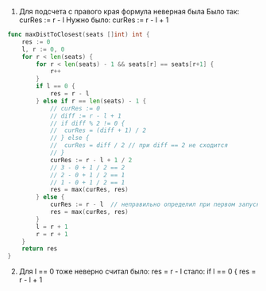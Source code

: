 1) Для подсчета с правого края формула неверная была
Было так:
curRes := r - l
Нужно было:
curRes := r - l + 1
``` go
func maxDistToClosest(seats []int) int {
	res := 0
	l, r := 0, 0
    for r < len(seats) {
		for r < len(seats) - 1 && seats[r] == seats[r+1] {
			r++
		}
		if l == 0 {
			res = r - l
		} else if r == len(seats) - 1 {
			// curRes := 0
			// diff := r - l + 1
			// if diff % 2 != 0 {
			// 	curRes = (diff + 1) / 2
			// } else {
			// 	curRes = diff / 2 // при diff == 2 не сходится 
			// }
			curRes := r - l + 1 / 2
			// 3 - 0 + 1 / 2 == 2
			// 2 - 0 + 1 / 2 == 1
			// 1 - 0 + 1 / 2 == 1
			res = max(curRes, res)
		} else {
			curRes := r - l  // неправильно определил при первом запуске
			res = max(curRes, res)
		}
		l = r + 1
		r = r + 1
	}
	return res
}
```

2) Для l == 0 тоже неверно считал
было:
res = r - l
стало:
if l == 0 {
    res = r - l + 1